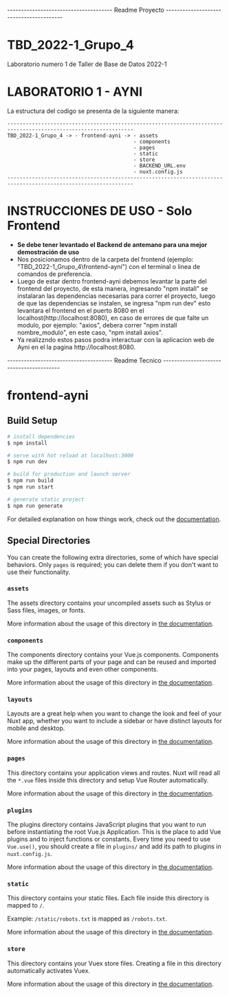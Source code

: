 -------------------------------------- Readme Proyecto ----------------------------------------
# TBD_2022-1_Grupo_4

Laboratorio numero 1 de Taller de Base de Datos 2022-1

# LABORATORIO 1 - AYNI

La estructura del codigo se presenta de la siguiente manera:
```
---------------------------------------------------------------------------------------------------------------
TBD_2022-1_Grupo_4 -> - frontend-ayni -> - assets 
                                         - components
                                         - pages 
                                         - static
                                         - store 
                                         - BACKEND_URL.env
                                         - nuxt.config.js
---------------------------------------------------------------------------------------------------------------
```

# INSTRUCCIONES DE USO - Solo Frontend

  - **Se debe tener levantado el Backend de antemano para una mejor demostración de uso**
  - Nos posicionamos dentro de la carpeta del frontend (ejemplo: "TBD_2022-1_Grupo_4\frontend-ayni") con el terminal o linea de comandos de preferencia.
  - Luego de estar dentro frontend-ayni debemos levantar la parte del frontend del proyecto, de esta manera, ingresando "npm install" se instalaran las dependencias necesarias para correr el proyecto, luego de que las dependencias se instalen, se ingresa "npm run dev" esto levantara el frontend en el puerto 8080 en el localhost(http://localhost:8080), en caso de errores de que falte un modulo, por ejemplo: "axios", debera correr "npm install nombre_modulo", en este caso, "npm install axios".
  - Ya realizzndo estos pasos podra interactuar con la aplicacion web de Ayni en el la pagina http://localhost:8080.

-------------------------------------- Readme Tecnico ----------------------------------------

# frontend-ayni

## Build Setup

```bash
# install dependencies
$ npm install

# serve with hot reload at localhost:3000
$ npm run dev

# build for production and launch server
$ npm run build
$ npm run start

# generate static project
$ npm run generate
```

For detailed explanation on how things work, check out the [documentation](https://nuxtjs.org).

## Special Directories

You can create the following extra directories, some of which have special behaviors. Only `pages` is required; you can delete them if you don't want to use their functionality.

### `assets`

The assets directory contains your uncompiled assets such as Stylus or Sass files, images, or fonts.

More information about the usage of this directory in [the documentation](https://nuxtjs.org/docs/2.x/directory-structure/assets).

### `components`

The components directory contains your Vue.js components. Components make up the different parts of your page and can be reused and imported into your pages, layouts and even other components.

More information about the usage of this directory in [the documentation](https://nuxtjs.org/docs/2.x/directory-structure/components).

### `layouts`

Layouts are a great help when you want to change the look and feel of your Nuxt app, whether you want to include a sidebar or have distinct layouts for mobile and desktop.

More information about the usage of this directory in [the documentation](https://nuxtjs.org/docs/2.x/directory-structure/layouts).


### `pages`

This directory contains your application views and routes. Nuxt will read all the `*.vue` files inside this directory and setup Vue Router automatically.

More information about the usage of this directory in [the documentation](https://nuxtjs.org/docs/2.x/get-started/routing).

### `plugins`

The plugins directory contains JavaScript plugins that you want to run before instantiating the root Vue.js Application. This is the place to add Vue plugins and to inject functions or constants. Every time you need to use `Vue.use()`, you should create a file in `plugins/` and add its path to plugins in `nuxt.config.js`.

More information about the usage of this directory in [the documentation](https://nuxtjs.org/docs/2.x/directory-structure/plugins).

### `static`

This directory contains your static files. Each file inside this directory is mapped to `/`.

Example: `/static/robots.txt` is mapped as `/robots.txt`.

More information about the usage of this directory in [the documentation](https://nuxtjs.org/docs/2.x/directory-structure/static).

### `store`

This directory contains your Vuex store files. Creating a file in this directory automatically activates Vuex.

More information about the usage of this directory in [the documentation](https://nuxtjs.org/docs/2.x/directory-structure/store).
